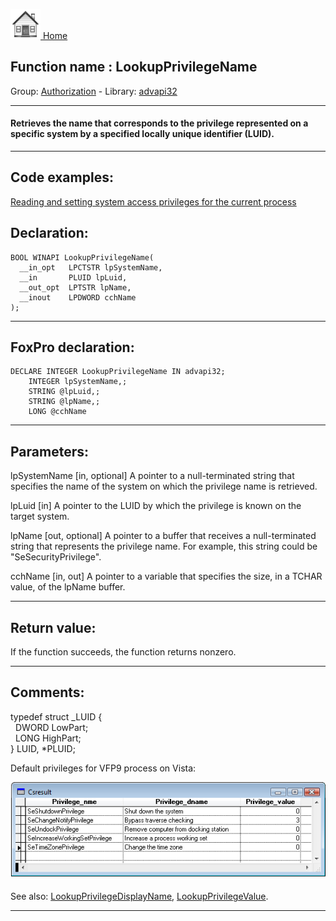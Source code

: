 [<img src="../../images/home.png"> Home ](https://github.com/VFPX/Win32API)  

## Function name : LookupPrivilegeName
Group: [Authorization](../../functions_group.md#Authorization)  -  Library: [advapi32](../../Libraries.md#advapi32)  
***  


#### Retrieves the name that corresponds to the privilege represented on a specific system by a specified locally unique identifier (LUID).
***  


## Code examples:
[Reading and setting system access privileges for the current process](../../samples/sample_554.md)  

## Declaration:
```foxpro  
BOOL WINAPI LookupPrivilegeName(
  __in_opt   LPCTSTR lpSystemName,
  __in       PLUID lpLuid,
  __out_opt  LPTSTR lpName,
  __inout    LPDWORD cchName
);  
```  
***  


## FoxPro declaration:
```foxpro  
DECLARE INTEGER LookupPrivilegeName IN advapi32;
	INTEGER lpSystemName,;
	STRING @lpLuid,;
	STRING @lpName,;
	LONG @cchName  
```  
***  


## Parameters:
lpSystemName [in, optional]
A pointer to a null-terminated string that specifies the name of the system on which the privilege name is retrieved.

lpLuid [in]
A pointer to the LUID by which the privilege is known on the target system.

lpName [out, optional]
A pointer to a buffer that receives a null-terminated string that represents the privilege name. For example, this string could be "SeSecurityPrivilege".

cchName [in, out]
A pointer to a variable that specifies the size, in a TCHAR value, of the lpName buffer.   
***  


## Return value:
If the function succeeds, the function returns nonzero.  
***  


## Comments:
typedef struct _LUID {  
&nbsp;&nbsp;DWORD LowPart;  
&nbsp;&nbsp;LONG  HighPart;  
} LUID, *PLUID;  
  
Default privileges for VFP9 process on Vista:  
  
<img src="images/vfpprivilegesonvista.png">  
  
See also: [LookupPrivilegeDisplayName](../advapi32/LookupPrivilegeDisplayName.md), [LookupPrivilegeValue](../advapi32/LookupPrivilegeValue.md).  
  
***  

